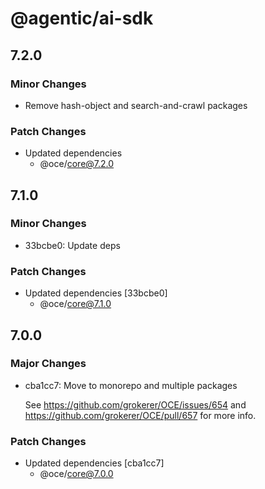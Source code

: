 # @agentic/ai-sdk

## 7.2.0

### Minor Changes

- Remove hash-object and search-and-crawl packages

### Patch Changes

- Updated dependencies
  - @oce/core@7.2.0

## 7.1.0

### Minor Changes

- 33bcbe0: Update deps

### Patch Changes

- Updated dependencies [33bcbe0]
  - @oce/core@7.1.0

## 7.0.0

### Major Changes

- cba1cc7: Move to monorepo and multiple packages

  See https://github.com/grokerer/OCE/issues/654 and https://github.com/grokerer/OCE/pull/657 for more info.

### Patch Changes

- Updated dependencies [cba1cc7]
  - @oce/core@7.0.0
